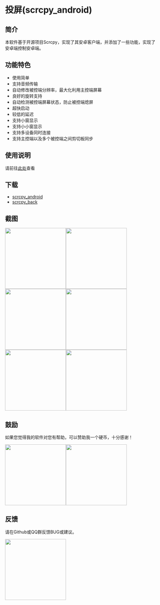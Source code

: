 # 投屏(scrcpy_android)

## 简介

本软件基于开源项目Scrcpy，实现了其安卓客户端，并添加了一些功能，实现了安卓端控制安卓端。

## 功能特色

- 使用简单
- 支持音频传输
- 自动修改被控端分辨率，最大化利用主控端屏幕
- 良好的旋转支持
- 自动检测被控端屏幕状态，防止被控端熄屏
- 超快启动
- 较低的延迟
- 支持小窗显示
- 支持小小窗显示
- 支持多设备同时连接
- 支持主控端以及多个被控端之间剪切板同步

## 使用说明

请前往[此处](https://scrcpy.saymzx.top/?art=HOW_TO_USE.md)查看

## 下载
- [scrcpy_android](https://github.saymzx.top/mingzhixian/scrcpy/releases/latest/scrcpy_android.apk)
- [scrcpy_back](https://github.saymzx.top/mingzhixian/scrcpy/releases/latest/scrcpy_back.apk)

## 截图

<img src="https://github.saymzx.top/mingzhixian/scrcpy/blob/master/pic/screenshot/main.png?raw=true" width="200px"><img src="https://github.saymzx.top/mingzhixian/scrcpy/blob/master/pic/screenshot/addDevice.png?raw=true" width="200px">
<img src="https://github.saymzx.top/mingzhixian/scrcpy/blob/master/pic/screenshot/smallV.png?raw=true" width="200px"><img src="https://github.saymzx.top/mingzhixian/scrcpy/blob/master/pic/screenshot/smallH.png?raw=true" width="200px">
<img src="https://github.saymzx.top/mingzhixian/scrcpy/blob/master/pic/screenshot/twoDevices.png?raw=true" width="200px"><img src="https://github.saymzx.top/mingzhixian/scrcpy/blob/master/pic/screenshot/smallSmall.png?raw=true" width="200px">

## 鼓励

如果您觉得我的软件对您有帮助，可以赞助我一个硬币，十分感谢！

<img src="https://github.saymzx.top/mingzhixian/scrcpy/blob/master/pic/other/wechat.jpg?raw=true" width="200px"><img src="https://github.saymzx.top/mingzhixian/scrcpy/blob/master/pic/other/alipay.jpg?raw=true" width="200px">

## 反馈

请在Github或QQ群反馈BUG或建议。

<img src="https://github.saymzx.top/mingzhixian/scrcpy/blob/master/pic/other/qq.jpg?raw=true" width="200px">